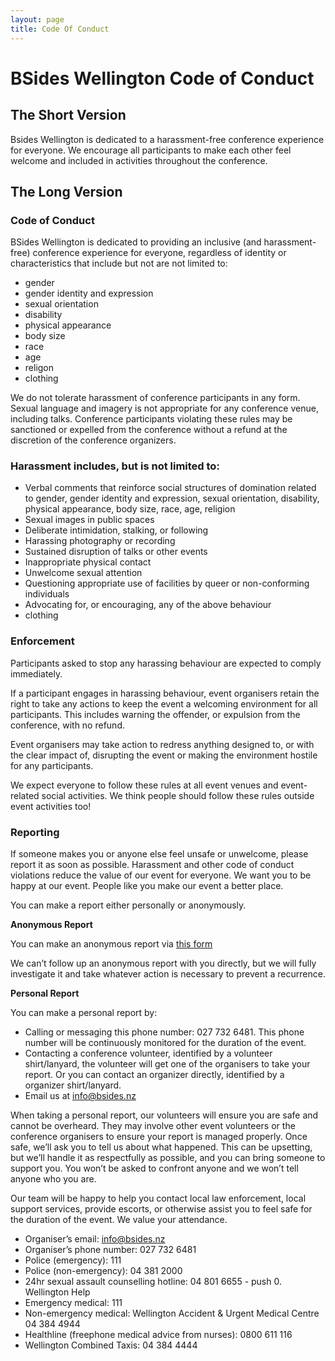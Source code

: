 ```yaml
---
layout: page
title: Code Of Conduct
---
```


# BSides Wellington Code of Conduct

## The Short Version

Bsides Wellington is dedicated to a harassment-free conference experience for everyone. We encourage all participants to make each other feel welcome and included in activities throughout the conference.


## The Long Version
### Code of Conduct

BSides Wellington is dedicated to providing an inclusive (and harassment-free) conference experience for everyone, regardless of identity or characteristics that include but not are not limited to:
- gender
- gender identity and expression
- sexual orientation
- disability
- physical appearance
- body size
- race
- age
- religon
- clothing

We do not tolerate harassment of conference participants in any form. Sexual language and imagery is not appropriate for any conference venue, including talks. Conference participants violating these rules may be sanctioned or expelled from the conference without a refund at the discretion of the conference organizers.

### Harassment includes, but is not limited to:
- Verbal comments that reinforce social structures of domination related to gender, gender identity and expression, sexual orientation, disability, physical appearance, body size, race, age, religion
- Sexual images in public spaces
- Deliberate intimidation, stalking, or following
- Harassing photography or recording
- Sustained disruption of talks or other events
- Inappropriate physical contact
- Unwelcome sexual attention
- Questioning appropriate use of facilities by queer or non-conforming individuals
- Advocating for, or encouraging, any of the above behaviour
- clothing

### Enforcement

Participants asked to stop any harassing behaviour are expected to comply immediately.

If a participant engages in harassing behaviour, event organisers retain the right to take any actions to keep the event a welcoming environment for all participants. This includes warning the offender, or expulsion from the conference, with no refund.

Event organisers may take action to redress anything designed to, or with the clear impact of, disrupting the event or making the environment hostile for any participants.

We expect everyone to follow these rules at all event venues and event-related social activities. We think people should follow these rules outside event activities too!

### Reporting
 
If someone makes you or anyone else feel unsafe or unwelcome, please report it as soon as possible. Harassment and other code of conduct violations reduce the value of our event for everyone. We want you to be happy at our event. People like you make our event a better place.

You can make a report either personally or anonymously.

__Anonymous Report__

You can make an anonymous report via [this form](https://docs.google.com/forms/d/e/1FAIpQLScc3NNMIudCxZvXZNaRbI1kO-c9acdPE7X2UCMmo67kC-dT2Q/viewform)

We can’t follow up an anonymous report with you directly, but we will fully investigate it and take whatever action is necessary to prevent a recurrence.

__Personal Report__

You can make a personal report by:	
- Calling or messaging this phone number: 027 732 6481. This phone number will be continuously monitored for the duration of the event.
- Contacting a conference volunteer, identified by a volunteer shirt/lanyard, the volunteer will get one of the organisers to take your report. Or you can contact an organizer directly, identified by a organizer shirt/lanyard.
- Email us at [info@bsides.nz](mailto:info@bsides.nz)

When taking a personal report, our volunteers will ensure you are safe and cannot be overheard. They may involve other event volunteers or the conference organisers to ensure your report is managed properly. Once safe, we’ll ask you to tell us about what happened. This can be upsetting, but we’ll handle it as respectfully as possible, and you can bring someone to support you. You won’t be asked to confront anyone and we won’t tell anyone who you are.

Our team will be happy to help you contact local law enforcement, local support services, provide escorts, or otherwise assist you to feel safe for the duration of the event. We value your attendance.

- Organiser’s email: info@bsides.nz
- Organiser’s phone number: 027 732 6481
- Police (emergency): 111
- Police (non-emergency): 04 381 2000
- 24hr sexual assault counselling hotline: 04 801 6655 - push 0. Wellington Help
- Emergency medical: 111
- Non-emergency medical: Wellington Accident & Urgent Medical Centre 04 384 4944
- Healthline (freephone medical advice from nurses): 0800 611 116
- Wellington Combined Taxis: 04 384 4444	
